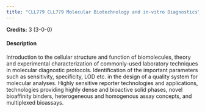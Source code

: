 ```yaml
---
title: "CLL779 CLL779 Molecular Biotechnology and in-vitro Diagnostics"
---
```

**Credits:** 3 (3-0-0)

#### Description
Introduction to the cellular structure and function of biomolecules, theory and experimental characterization of commonly-used laboratory techniques in molecular diagnostic protocols. Identification of the important parameters such as sensitivity, specificity, LOD etc. in the design of a quality system for molecular analyses. Highly sensitive reporter technologies and applications, technologies providing highly dense and bioactive solid phases, novel bioaffinity binders, heterogeneous and homogenous assay concepts, and multiplexed bioassays.